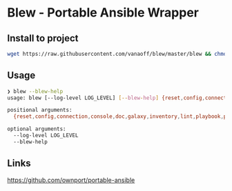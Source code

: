 Blew - Portable Ansible Wrapper
=== 

## Install to project
```bash
wget https://raw.githubusercontent.com/vanaoff/blew/master/blew && chmod +x blew 
```

## Usage
```bash
❯ blew --blew-help
usage: blew [--log-level LOG_LEVEL] [--blew-help] {reset,config,connection,console,doc,galaxy,inventory,lint,playbook,pull,test,vault} ...

positional arguments:
  {reset,config,connection,console,doc,galaxy,inventory,lint,playbook,pull,test,vault}

optional arguments:
  --log-level LOG_LEVEL
  --blew-help
```

## Links
https://github.com/ownport/portable-ansible
